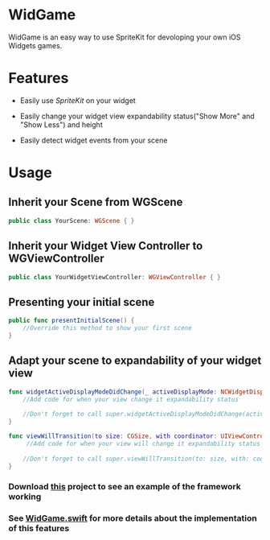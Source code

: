 # WidGame
WidGame is an easy way to use SpriteKit for devoloping your own iOS Widgets games.

# Features

* Easily use *SpriteKit* on your widget
 
* Easily change your widget view expandability status("Show More" and "Show Less") and height

* Easily detect widget events from your scene

# Usage

## Inherit your Scene from WGScene
```swift
public class YourScene: WGScene { }
```
## Inherit your Widget View Controller to WGViewController
```swift
public class YourWidgetViewController: WGViewController { }
```


## Presenting your initial scene
```swift
public func presentInitialScene() {
    //Override this method to show your first scene
}
```

## Adapt your scene to expandability of your widget view
```swift
func widgetActiveDisplayModeDidChange(_ activeDisplayMode: NCWidgetDisplayMode, withMaximumSize maxSize: CGSize) {
    //Add code for when your view change it expandability status
    
    //Don't forget to call super.widgetActiveDisplayModeDidChange(activeDisplayMode, withMaximumSize: maxSize) on your code!
}
```

```swift
func viewWillTransition(to size: CGSize, with coordinator: UIViewControllerTransitionCoordinator) { 
     //Add code for when your view will change it expandability status
        
    //Don't forget to call super.viewWillTransition(to: size, with: coordinator) on your code!
}
```

### Download [this](https://github.com/Felizolinha/WidGame/tree/master/Sample%20Code) project to see an example of the framework working

### See [WidGame.swift](https://github.com/Felizolinha/WidGame/blob/master/WidGame/WidGame/WidGame.swift) for more details about the implementation of this features
